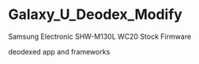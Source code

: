 Galaxy_U_Deodex_Modify
======================


Samsung Electronic SHW-M130L WC20 Stock Firmware

deodexed app and frameworks
